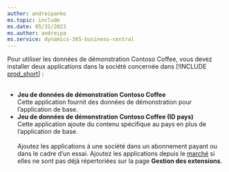 ```yaml
---
author: andreipanko
ms.topic: include
ms.date: 05/31/2023
ms.author: andreipa
ms.service: dynamics-365-business-central
---
```


Pour utiliser les données de démonstration Contoso Coffee, vous devez installer deux applications dans la société concernée dans [!INCLUDE [prod_short](../includes/prod_short.md)] :  <br><br>
- **Jeu de données de démonstration Contoso Coffee**  
    Cette application fournit des données de démonstration pour l’application de base.  
- **Jeu de données de démonstration Contoso Coffee (ID pays)**  
    Cette application ajoute du contenu spécifique au pays en plus de l’application de base.
<br><br>
Ajoutez les applications à une société dans un abonnement payant ou dans le cadre d’un essai. Ajoutez les applications depuis le [marché](../ui-extensions-install-uninstall.md#install) si elles ne sont pas déjà répertoriées sur la page **Gestion des extensions**.
